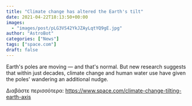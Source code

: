 ```yaml
---
title: "Climate change has altered the Earth's tilt"
date: 2021-04-22T18:13:50+00:00
images:
  - "images/post/pLG3VS42YkJZAyLqtYQ9gE.jpg"
author: "AstroBot"
categories: ["News"]
tags: ["space.com"]
draft: false
---
```


Earth's poles are moving — and that's normal. But new research suggests that within just decades, climate change and human water use have given the poles' wandering an additional nudge. 

Διαβάστε περισσότερα: https://www.space.com/climate-change-tilting-earth-axis
